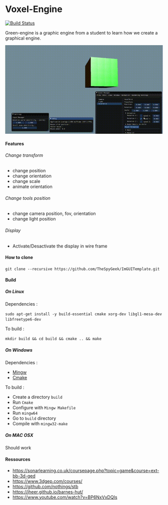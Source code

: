 # Voxel-Engine

[![Build Status](https://travis-ci.com/TheSpyGeek/VoxelEngine.svg?branch=master)](https://travis-ci.com/TheSpyGeek/VoxelEngine)

Green-engine is a graphic engine from a student to learn how we create a graphical engine.

![Voxel engine](ressources/demo.gif)

#### Features

###### Change transform

* change position
* change orientation
* change scale
* animate orientation

###### Change tools position

* change camera position, fov, orientation
* change light position

###### Display

* Activate/Desactivate the display in wire frame


#### How to clone

```git clone --recursive https://github.com/TheSpyGeek/ImGUITemplate.git```

#### Build

##### On Linux

Dependencies :

```sudo apt-get install -y build-essential cmake xorg-dev libgl1-mesa-dev libfreetype6-dev```

To build :

```mkdir build && cd build && cmake .. && make```

##### On Windows

Dependencies :

* [Mingw](https://sourceforge.net/projects/mingw-w64/)
* [Cmake](https://cmake.org/download/)

To build :

* Create a directory ```build```
* Run ```Cmake```
* Configure with ```Mingw Makefile```
* Run ```mingw64```
* Go to ```build``` directory
* Compile with ```mingw32-make```

##### On MAC OSX

Should work

#### Ressources

* https://sonarlearning.co.uk/coursepage.php?topic=game&course=ext-bb-3d-ged
* https://www.3dgep.com/courses/
* https://github.com/nothings/stb
* https://jheer.github.io/barnes-hut/
* https://www.youtube.com/watch?v=BP6NxVxDQIs
